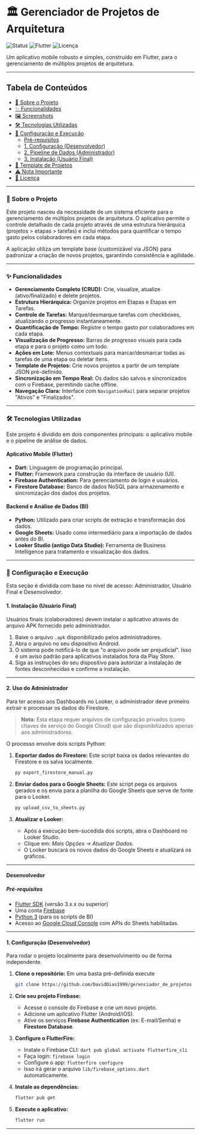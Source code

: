 # 🏛️ Gerenciador de Projetos de Arquitetura

![Status](https://img.shields.io/badge/status-em_desenvolvimento-yellow)
![Flutter](https://img.shields.io/badge/Flutter-3.x.x-blue)
![Licença](https://img.shields.io/badge/licen%C3%A7a-Privado-red)

Um aplicativo mobile robusto e simples, construído em Flutter, para o gerenciamento de múltiplos projetos de arquitetura.

---

## Tabela de Conteúdos
* [📖 Sobre o Projeto](#-sobre-o-projeto)
* [✨ Funcionalidades](#-funcionalidades)
* [🖼️ Screenshots](#-screenshots)
* [🛠️ Tecnologias Utilizadas](#-tecnologias-utilizadas)
* [🚀 Configuração e Execução](#-configuração-e-execução)
  * [Pré-requisitos](#pré-requisitos)
  * [1. Configuração (Desenvolvedor)](#1-configuração-desenvolvedor)
  * [2. Pipeline de Dados (Administrador)](#2-pipeline-de-dados-administrador)
  * [3. Instalação (Usuário Final)](#3-instalação-usuário-final)
* [📄 Template de Projetos](#-template-de-projetos)
* [⚠️ Nota Importante](#️-nota-importante)
* [📜 Licença](#-licença)

---

### 📖 Sobre o Projeto

Este projeto nasceu da necessidade de um sistema eficiente para o gerenciamento de múltiplos projetos de arquitetura. O aplicativo permite o controle detalhado de cada projeto através de uma estrutura hierárquica (projetos > etapas > tarefas) e inclui métodos para quantificar o tempo gasto pelos colaboradores em cada etapa.

A aplicação utiliza um template base (customizável via JSON) para padronizar a criação de novos projetos, garantindo consistência e agilidade.

---

### ✨ Funcionalidades

* **Gerenciamento Completo (CRUD):** Crie, visualize, atualize (ativo/finalizado) e delete projetos.
* **Estrutura Hierárquica:** Organize projetos em Etapas e Etapas em Tarefas.
* **Controle de Tarefas:** Marque/desmarque tarefas com checkboxes, atualizando o progresso instantaneamente.
* **Quantificação de Tempo:** Registre o tempo gasto por colaboradores em cada etapa.
* **Visualização de Progresso:** Barras de progresso visuais para cada etapa e para o projeto como um todo.
* **Ações em Lote:** Menus contextuais para marcar/desmarcar todas as tarefas de uma etapa ou deletar itens.
* **Template de Projetos:** Crie novos projetos a partir de um template JSON pré-definido.
* **Sincronização em Tempo Real:** Os dados são salvos e sincronizados com o Firebase, permitindo cache offline.
* **Navegação Clara:** Interface com `NavigationRail` para separar projetos "Ativos" e "Finalizados".

---

### 🛠️ Tecnologias Utilizadas

Este projeto é dividido em dois componentes principais: o aplicativo mobile e o pipeline de análise de dados.

#### Aplicativo Mobile (Flutter)
* **Dart:** Linguagem de programação principal.
* **Flutter:** Framework para construção da interface de usuário (UI).
* **Firebase Authentication:** Para gerenciamento de login e usuários.
* **Firestore Database:** Banco de dados NoSQL para armazenamento e sincronização dos dados dos projetos.

#### Backend e Análise de Dados (BI)
* **Python:** Utilizado para criar scripts de extração e transformação dos dados.
* **Google Sheets:** Usado como intermediário para a importação de dados antes do BI.
* **Looker Studio (antigo Data Studio):** Ferramenta de Business Intelligence para tratamento e visualização dos dados.

---

### 🚀 Configuração e Execução

Esta seção é dividida com base no nível de acesso: Administrador, Usuário Final e Desenvolvedor.


#### 1. Instalação (Usuário Final)

Usuários finais (colaboradores) devem instalar o aplicativo através do arquivo APK fornecido pelo administrador.

1.  Baixe o arquivo `.apk` disponibilizado pelos administradores.
2.  Abra o arquivo no seu dispositivo Android.
3.  O sistema pode notificá-lo de que "o arquivo pode ser prejudicial". Isso é um aviso padrão para aplicativos instalados fora da Play Store.
4.  Siga as instruções do seu dispositivo para autorizar a instalação de fontes desconhecidas e confirme a instalação.

---

#### 2. Uso do Administrador
Para ter acesso aos Dashboards no Looker, o administrador deve primeiro extrair e processar os dados do Firestore.

> **Nota:** Esta etapa requer arquivos de configuração privados (como chaves de serviço do Google Cloud) que são disponibilizados apenas aos administradores.

O processo envolve dois scripts Python:

1.  **Exportar dados do Firestore:**
    Este script baixa os dados relevantes do Firestore e os salva localmente.
    ```bash
    py export_firestore_manual.py
    ```

2.  **Enviar dados para o Google Sheets:**
    Este script pega os arquivos gerados e os envia para a planilha do Google Sheets que serve de fonte para o Looker.
    ```bash
    py upload_csv_to_sheets.py
    ```

3.  **Atualizar o Looker:**
    * Após a execução bem-sucedida dos scripts, abra o Dashboard no Looker Studio.
    * Clique em: *Mais Opções -> Atualizar Dados*.
    * O Looker buscará os novos dados do Google Sheets e atualizará os gráficos.

---


#### Desenvolvedor

##### Pré-requisitos
* [Flutter SDK](https://flutter.dev/docs/get-started/install) (versão 3.x.x ou superior)
* Uma conta [Firebase](https://firebase.google.com/)
* [Python 3](https://www.python.org/downloads/) (para os scripts de BI)
* Acesso ao [Google Cloud Console](https://console.cloud.google.com/) com APIs do Sheets habilitadas.

---

#### 1. Configuração (Desenvolvedor)
Para rodar o projeto localmente para desenvolvimento ou de forma independente.

1.  **Clone o repositório:**
    Em uma basta pré-definida execute
    ```bash
    git clone https://github.com/DavidDias1999/gerenciador_de_projetos
    ```

2.  **Crie seu projeto Firebase:**
    * Acesse o console do Firebase e crie um novo projeto.
    * Adicione um aplicativo Flutter (Android/iOS).
    * Ative os serviços **Firebase Authentication** (ex: E-mail/Senha) e **Firestore Database**.

3.  **Configure o FlutterFire:**
    * Instale o Firebase CLI: `dart pub global activate flutterfire_cli`
    * Faça login: `firebase login`
    * Configure o app: `flutterfire configure`
    * Isso irá gerar o arquivo `lib/firebase_options.dart` automaticamente.

4.  **Instale as dependências:**
    ```bash
    flutter pub get
    ```

5.  **Execute o aplicativo:**
    ```bash
    flutter run
    ```

---
